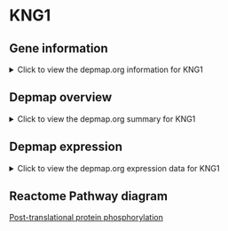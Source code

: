 <h1>KNG1</h1>

<h2>Gene information</h2>
<details>
  <summary>Click to view the depmap.org information for KNG1</summary>
  <iframe src="https://depmap.org/portal/gene/KNG1?tab=about" style="border:none;width:100%;height:800px"></iframe>
</details>

<h2>Depmap overview</h2>
<details>
  <summary>Click to view the depmap.org summary for KNG1</summary>
  <iframe src="https://depmap.org/portal/gene/KNG1?tab=overview" style="border:none;width:100%;height:800px"></iframe>
</details>

<h2>Depmap expression</h2>
<details>
  <summary>Click to view the depmap.org expression data for KNG1</summary>
  <iframe src="https://depmap.org/portal/gene/KNG1?tab=characterization" style="border:none;width:100%;height:800px"></iframe>
</details>



<h2>Reactome Pathway diagram</h2>
<a href="https://reactome.org/PathwayBrowser/#/R-HSA-8957275" target="_BLANK">Post-translational protein phosphorylation</a>



